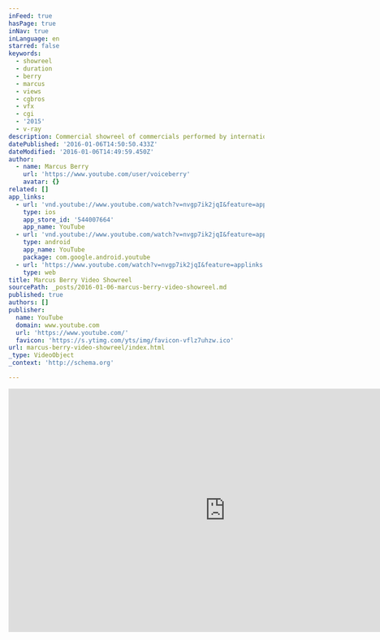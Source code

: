 ```yaml
---
inFeed: true
hasPage: true
inNav: true
inLanguage: en
starred: false
keywords:
  - showreel
  - duration
  - berry
  - marcus
  - views
  - cgbros
  - vfx
  - cgi
  - '2015'
  - v-ray
description: Commercial showreel of commercials performed by international voiceover artist Marcus Berry.
datePublished: '2016-01-06T14:50:50.433Z'
dateModified: '2016-01-06T14:49:59.450Z'
author:
  - name: Marcus Berry
    url: 'https://www.youtube.com/user/voiceberry'
    avatar: {}
related: []
app_links:
  - url: 'vnd.youtube://www.youtube.com/watch?v=nvgp7ik2jqI&feature=applinks'
    type: ios
    app_store_id: '544007664'
    app_name: YouTube
  - url: 'vnd.youtube://www.youtube.com/watch?v=nvgp7ik2jqI&feature=applinks'
    type: android
    app_name: YouTube
    package: com.google.android.youtube
  - url: 'https://www.youtube.com/watch?v=nvgp7ik2jqI&feature=applinks'
    type: web
title: Marcus Berry Video Showreel
sourcePath: _posts/2016-01-06-marcus-berry-video-showreel.md
published: true
authors: []
publisher:
  name: YouTube
  domain: www.youtube.com
  url: 'https://www.youtube.com/'
  favicon: 'https://s.ytimg.com/yts/img/favicon-vflz7uhzw.ico'
url: marcus-berry-video-showreel/index.html
_type: VideoObject
_context: 'http://schema.org'

---
```

<iframe src="https://cdn.embedly.com/widgets/media.html?src=https%3A%2F%2Fwww.youtube.com%2Fembed%2Fnvgp7ik2jqI%3Ffeature%3Doembed&amp;url=https%3A%2F%2Fwww.youtube.com%2Fwatch%3Fv%3Dnvgp7ik2jqI&amp;image=https%3A%2F%2Fi.ytimg.com%2Fvi%2Fnvgp7ik2jqI%2Fhqdefault.jpg&amp;key=b7d04c9b404c499eba89ee7072e1c4f7&amp;type=text%2Fhtml&amp;schema=youtube" width="854" height="480" scrolling="no" frameborder="0" allowfullscreen="allowfullscreen" style=""></iframe>